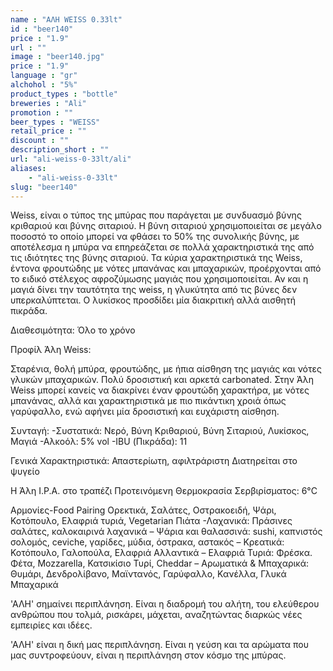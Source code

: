 ```yaml
---
name : "ΑΛΗ WEISS 0.33lt"
id : "beer140"
price : "1.9"
url : ""
image : "beer140.jpg"
price : "1.9"
language : "gr"
alchohol : "5%"
product_types : "bottle"
breweries : "Ali"
promotion : ""
beer_types : "WEISS"
retail_price : ""
discount : ""
description_short : ""
url: "ali-weiss-0-33lt/ali"
aliases: 
    - "ali-weiss-0-33lt"
slug: "beer140"
---
```


Weiss, είναι ο τύπος της μπύρας που παράγεται με συνδυασμό βύνης κριθαριού και βύνης σιταριού. Η βύνη σιταριού χρησιμοποιείται σε μεγάλο ποσοστό το οποίο μπορεί να φθάσει το 50% της συνολικής βύνης, με αποτέλεσμα η μπύρα να επηρεάζεται σε πολλά χαρακτηριστικά της από τις ιδιότητες της βύνης σιταριού.
Τα κύρια χαρακτηριστικά της Weiss, έντονα φρουτώδης με νότες μπανάνας και μπαχαρικών, προέρχονται από το ειδικό στέλεχος αφροζύμωσης μαγιάς που χρησιμοποιείται. Αν και η μαγιά δίνει την ταυτότητα της weiss, η γλυκύτητα από τις βύνες δεν υπερκαλύπτεται. Ο λυκίσκος προσδίδει μία διακριτική αλλά αισθητή πικράδα.

Διαθεσιμότητα: Όλο το χρόνο

Προφίλ Άλη Weiss:

Σταρένια, θολή μπύρα, φρουτώδης, με ήπια αίσθηση της μαγιάς και νότες γλυκών μπαχαρικών. Πολύ δροσιστική και αρκετά carbonated.
Στην Άλη Weiss μπορεί κανείς να διακρίνει έναν φρουτώδη χαρακτήρα, με νότες μπανάνας, αλλά και χαρακτηριστικά με πιο πικάντικη χροιά όπως γαρύφαλλο, ενώ αφήνει μία δροσιστική και ευχάριστη αίσθηση.

Συνταγή:
-Συστατικά: Νερό, Βύνη Κριθαριού, Βύνη Σιταριού, Λυκίσκος, Μαγιά
-Αλκοόλ: 5% vol
-IBU (Πικράδα): 11

Γενικά Χαρακτηριστικά:
Απαστερίωτη, αφιλτράριστη
Διατηρείται στο ψυγείο

Η Άλη I.P.A. στο τραπέζι
Προτεινόμενη Θερμοκρασία Σερβιρίσματος: 6°C

Αρμονίες-Food Pairing
Ορεκτικά, Σαλάτες, Οστρακοειδή, Ψάρι, Κοτόπουλο, Ελαφριά τυριά, Vegetarian Πιάτα
-Λαχανικά: Πράσινες σαλάτες, καλοκαιρινά λαχανικά
– Ψάρια και θαλασσινά: sushi, καπνιστός σολομός, ceviche, γαρίδες, μύδια, όστρακα, αστακός
– Κρεατικά: Κοτόπουλο, Γαλοπούλα, Ελαφριά Αλλαντικά
– Ελαφριά Τυριά: Φρέσκα. Φέτα, Mozzarella, Κατσικίσιο Τυρί, Cheddar
– Αρωματικά &amp; Μπαχαρικά: Θυμάρι, Δενδρολίβανο, Μαϊντανός, Γαρύφαλλο, Κανέλλα, Γλυκά Μπαχαρικά

&#39;ΑΛΗ&#39; σημαίνει περιπλάνηση. 
Είναι η διαδρομή του αλήτη, του ελεύθερου ανθρώπου που τολμά, ρισκάρει, μάχεται, αναζητώντας διαρκώς νέες εμπειρίες και ιδέες.

&#39;ΑΛΗ&#39; είναι η δική μας περιπλάνηση.
Είναι η γεύση και τα αρώματα που μας συντροφεύουν, είναι η περιπλάνηση στον κόσμο της μπύρας.